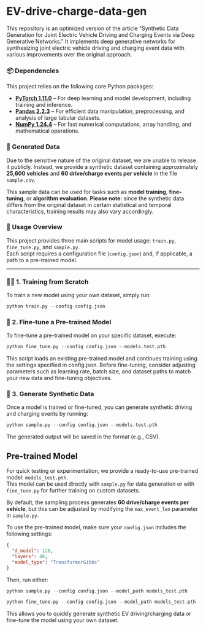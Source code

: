 # EV-drive-charge-data-gen
This repository is an optimized version of the article "Synthetic Data Generation for Joint Electric Vehicle Driving and Charging Events via Deep Generative Networks." It implements deep generative networks for synthesizing joint electric vehicle driving and charging event data with various improvements over the original approach.

### 📦 Dependencies

This project relies on the following core Python packages:

- **[PyTorch 1.11.0](https://pytorch.org/)** – For deep learning and model development, including training and inference.
- **[Pandas 2.2.3](https://pandas.pydata.org/)** – For efficient data manipulation, preprocessing, and analysis of large tabular datasets.
- **[NumPy 1.24.4](https://numpy.org/)** – For fast numerical computations, array handling, and mathematical operations.


### 📁 Generated Data

Due to the sensitive nature of the original dataset, we are unable to release it publicly.  Instead, we provide a synthetic dataset containing approximately **25,600 vehicles** and **60 drive/charge events per vehicle** in the file `sample.csv`.

This sample data can be used for tasks such as **model training**, **fine-tuning**, or **algorithm evaluation**. **Please note:** since the synthetic data differs from the original dataset in certain statistical and temporal characteristics, training results may also vary accordingly.

### 🚀 Usage Overview

This project provides three main scripts for model usage: `train.py`, `fine_tune.py`, and `sample.py`.  
Each script requires a configuration file (`config.json`) and, if applicable, a path to a pre-trained model.


---

### 🏋️‍♂️ 1. Training from Scratch
To train a new model using your own dataset, simply run:

```python
python train.py --config config.json
```


### 🔧 2. Fine-tune a Pre-trained Model
To fine-tune a pre-trained model on your specific dataset, execute:

```python
python fine_tune.py --config config.json --models.test.pth
```
This script loads an existing pre-trained model and continues training using the settings specified in config.json.
Before fine-tuning, consider adjusting parameters such as learning rate, batch size, and dataset paths to match your new data and fine-tuning objectives.


### 🎲 3. Generate Synthetic Data
Once a model is trained or fine-tuned, you can generate synthetic driving and charging events by running:

```python
python sample.py --config config.json --models.test.pth
```
The generated output will be saved in the format (e.g., CSV).


## Pre-trained Model

For quick testing or experimentation, we provide a ready-to-use pre-trained model: `models_test.pth`.  
This model can be used directly with `sample.py` for data generation or with `fine_tune.py` for further training on custom datasets.

By default, the sampling process generates **60 drive/charge events per vehicle**, but this can be adjusted by modifying the `max_event_len` parameter in `sample.py`.

To use the pre-trained model, make sure your `config.json` includes the following settings:

```json
{
  "d_model": 128,
  "layers": 48,
  "model_type": "TransformerGibbs"
}
```
Then, run either:

```python
python sample.py --config config.json --model_path models_test.pth
```

```python
python fine_tune.py --config config.json --model_path models_test.pth
```
This allows you to quickly generate synthetic EV driving/charging data or fine-tune the model using your own dataset.

